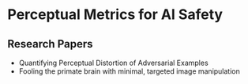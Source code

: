 # Perceptual Metrics for AI Safety

## Research Papers

- Quantifying Perceptual Distortion of Adversarial Examples
- Fooling the primate brain with minimal, targeted image manipulation
